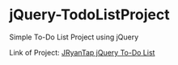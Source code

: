 # jQuery-TodoListProject
Simple To-Do List Project using jQuery

Link of Project:  [JRyanTap jQuery To-Do List](http://nerdetitan.com/todolist/todolistindex.html)
